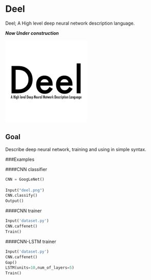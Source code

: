 # Deel
Deel; A High level deep neural network description language.

***Now Under construction***

![logo](deel.png)


## Goal
Describe deep neural network, training and using in simple syntax.

###Examples

####CNN classifier
```python
CNN = GoogLeNet()

Input("deel.png")
CNN.classify()
Output()

```

####CNN trainer
```python
Input('dataset.py') 
CNN.caffenet() 
Train() 
```

####CNN-LSTM trainer
```python
Input('dataset.py') 
CNN.caffenet() 
Gap()
LSTM(units=10,num_of_layers=5)
Train() 
```
